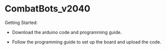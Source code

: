 # CombatBots_v2040

Getting Started:

 - Download the arduino code and programming guide.
 
 - Follow the programming guide to set up the board and upload the code.
